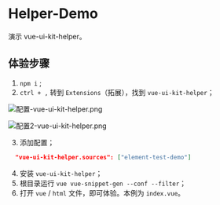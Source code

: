 # Helper-Demo

演示 vue-ui-kit-helper。

## 体验步骤

1. `npm i` ;
2. `ctrl + ,` 转到 `Extensions`（拓展），找到 `vue-ui-kit-helper`；

![配置-vue-ui-kit-helper.png](https://i.loli.net/2021/09/07/Gjog1ZdzHYRXUla.png)

![配置2-vue-ui-kit-helper.png](https://i.loli.net/2021/09/07/Mjxm8p4fSWX1lUh.png)

3. 添加配置；

```json
  "vue-ui-kit-helper.sources": ["element-test-demo"]
```

4. 安装 `vue-ui-kit-helper`；
5. 根目录运行 `vue vue-snippet-gen --conf --filter`；
6. 打开 `vue` / `html` 文件，即可体验。本例为 `index.vue`。
